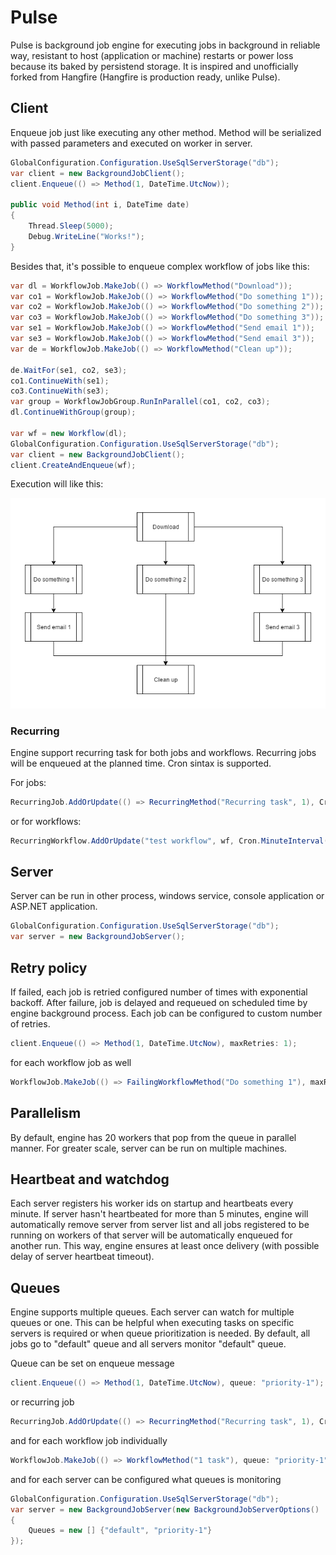# Pulse
Pulse is background job engine for executing jobs in background in reliable way, resistant to host (application or machine) restarts or power loss because its baked by persistend storage. It is inspired and unofficially forked from Hangfire (Hangfire is production ready, unlike Pulse).

## Client

Enqueue job just like executing any other method. Method will be serialized with passed parameters and executed on worker in server.

```C#
GlobalConfiguration.Configuration.UseSqlServerStorage("db");
var client = new BackgroundJobClient();
client.Enqueue(() => Method(1, DateTime.UtcNow));

public void Method(int i, DateTime date)
{
    Thread.Sleep(5000);
    Debug.WriteLine("Works!");
}
```

Besides that, it's possible to enqueue complex workflow of jobs like this:

```C#
var dl = WorkflowJob.MakeJob(() => WorkflowMethod("Download"));
var co1 = WorkflowJob.MakeJob(() => WorkflowMethod("Do something 1"));
var co2 = WorkflowJob.MakeJob(() => WorkflowMethod("Do something 2"));
var co3 = WorkflowJob.MakeJob(() => WorkflowMethod("Do something 3"));
var se1 = WorkflowJob.MakeJob(() => WorkflowMethod("Send email 1"));
var se3 = WorkflowJob.MakeJob(() => WorkflowMethod("Send email 3"));
var de = WorkflowJob.MakeJob(() => WorkflowMethod("Clean up"));

de.WaitFor(se1, co2, se3);
co1.ContinueWith(se1);
co3.ContinueWith(se3);
var group = WorkflowJobGroup.RunInParallel(co1, co2, co3);
dl.ContinueWithGroup(group);

var wf = new Workflow(dl);
GlobalConfiguration.Configuration.UseSqlServerStorage("db");
var client = new BackgroundJobClient();
client.CreateAndEnqueue(wf);
```

Execution will like this:

![Workflow diagram](https://raw.githubusercontent.com/vvucetic/Pulse/master/Assets/workflow.png)

### Recurring

Engine support recurring task for both jobs and workflows. Recurring jobs will be enqueued at the planned time. Cron sintax is supported.

For jobs:
```C#
RecurringJob.AddOrUpdate(() => RecurringMethod("Recurring task", 1), Cron.MinuteInterval(2));
```

or for workflows:
```C#
RecurringWorkflow.AddOrUpdate("test workflow", wf, Cron.MinuteInterval(1));
```

## Server

Server can be run in other process, windows service, console application or ASP.NET application.

```C#
GlobalConfiguration.Configuration.UseSqlServerStorage("db");
var server = new BackgroundJobServer();
```

## Retry policy

If failed, each job is retried configured number of times with exponential backoff. After failure, job is delayed and requeued on scheduled time by engine background process. Each job can be configured to custom number of retries. 

```C#
client.Enqueue(() => Method(1, DateTime.UtcNow), maxRetries: 1);
```
for each workflow job as well
```C#
WorkflowJob.MakeJob(() => FailingWorkflowMethod("Do something 1"), maxRetries: 1);
```

## Parallelism

By default, engine has 20 workers that pop from the queue in parallel manner. For greater scale, server can be run on multiple machines.

## Heartbeat and watchdog

Each server registers his worker ids on startup and heartbeats every minute. If server hasn't heartbeated for more than 5 minutes, engine will automatically remove server from server list and all jobs registered to be running on workers of that server will be automatically enqueued for another run. This way, engine ensures at least once delivery (with possible delay of server heartbeat timeout).

## Queues

Engine supports multiple queues. Each server can watch for multiple queues or one. This can be helpful when executing tasks on specific servers is required or when queue prioritization is needed. By default, all jobs go to "default" queue and all servers monitor "default" queue.

Queue can be set on enqueue message

```C#
client.Enqueue(() => Method(1, DateTime.UtcNow), queue: "priority-1");
```
or recurring job

```C#
RecurringJob.AddOrUpdate(() => RecurringMethod("Recurring task", 1), Cron.MinuteInterval(2), queue: "priority-1");
```

and for each workflow job individually
```C#
WorkflowJob.MakeJob(() => WorkflowMethod("1 task"), queue: "priority-1")
```

and for each server can be configured what queues is monitoring
```C#
GlobalConfiguration.Configuration.UseSqlServerStorage("db");
var server = new BackgroundJobServer(new BackgroundJobServerOptions()
{
    Queues = new [] {"default", "priority-1"}
});
```
